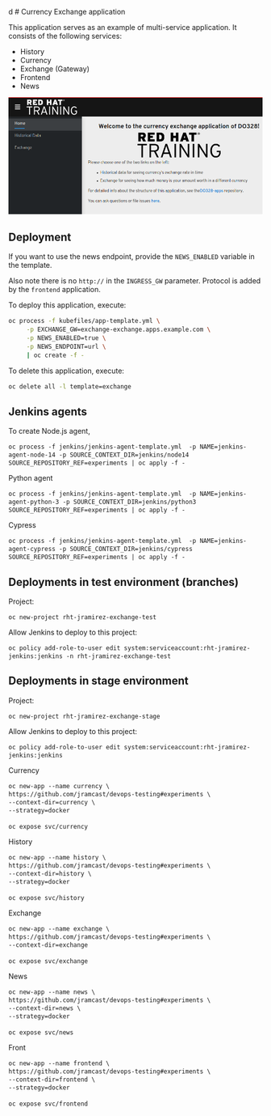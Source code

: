 d # Currency Exchange application

This application serves as an example of multi-service application. It consists of the following services:

- History
- Currency
- Exchange (Gateway)
- Frontend
- News

![Image of the application](imgs/app.png)


## Deployment

If you want to use the news endpoint, provide the `NEWS_ENABLED`
variable in the template.

Also note there is no `http://` in the `INGRESS_GW` parameter. Protocol
is added by the `frontend` application.

To deploy this application, execute:

```sh
oc process -f kubefiles/app-template.yml \
     -p EXCHANGE_GW=exchange-exchange.apps.example.com \
     -p NEWS_ENABLED=true \
     -p NEWS_ENDPOINT=url \
     | oc create -f -
```

To delete this application, execute:

```sh
oc delete all -l template=exchange
```



## Jenkins agents

To create Node.js agent,

```
oc process -f jenkins/jenkins-agent-template.yml  -p NAME=jenkins-agent-node-14 -p SOURCE_CONTEXT_DIR=jenkins/node14 SOURCE_REPOSITORY_REF=experiments | oc apply -f -
```

Python agent

```
oc process -f jenkins/jenkins-agent-template.yml  -p NAME=jenkins-agent-python-3 -p SOURCE_CONTEXT_DIR=jenkins/python3 SOURCE_REPOSITORY_REF=experiments | oc apply -f -
```

Cypress

```
oc process -f jenkins/jenkins-agent-template.yml  -p NAME=jenkins-agent-cypress -p SOURCE_CONTEXT_DIR=jenkins/cypress SOURCE_REPOSITORY_REF=experiments | oc apply -f -
```


## Deployments in test environment (branches)

Project:

```
oc new-project rht-jramirez-exchange-test

```

Allow Jenkins to deploy to this project:

```
oc policy add-role-to-user edit system:serviceaccount:rht-jramirez-jenkins:jenkins -n rht-jramirez-exchange-test
```




## Deployments in stage environment

Project:

```
oc new-project rht-jramirez-exchange-stage

```

Allow Jenkins to deploy to this project:

```
oc policy add-role-to-user edit system:serviceaccount:rht-jramirez-jenkins:jenkins
```

Currency

```
oc new-app --name currency \
https://github.com/jramcast/devops-testing#experiments \
--context-dir=currency \
--strategy=docker

oc expose svc/currency
```


History

```
oc new-app --name history \
https://github.com/jramcast/devops-testing#experiments \
--context-dir=history \
--strategy=docker

oc expose svc/history
```


Exchange

```
oc new-app --name exchange \
https://github.com/jramcast/devops-testing#experiments \
--context-dir=exchange

oc expose svc/exchange
```


News

```
oc new-app --name news \
https://github.com/jramcast/devops-testing#experiments \
--context-dir=news \
--strategy=docker

oc expose svc/news
```

Front

```
oc new-app --name frontend \
https://github.com/jramcast/devops-testing#experiments \
--context-dir=frontend \
--strategy=docker

oc expose svc/frontend
```